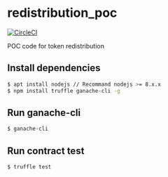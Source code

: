 # redistribution_poc 
[![CircleCI](https://circleci.com/gh/LanguageNetwork/redistribution_poc/tree/master.svg?style=svg)](https://circleci.com/gh/LanguageNetwork/redistribution_poc/tree/master) 

POC code for token redistribution 

## Install dependencies
```bash
$ apt install nodejs // Recommand nodejs >= 8.x.x
$ npm install truffle ganache-cli -g
```

## Run ganache-cli
```bash
$ ganache-cli
```

## Run contract test
```bash
$ truffle test
```

